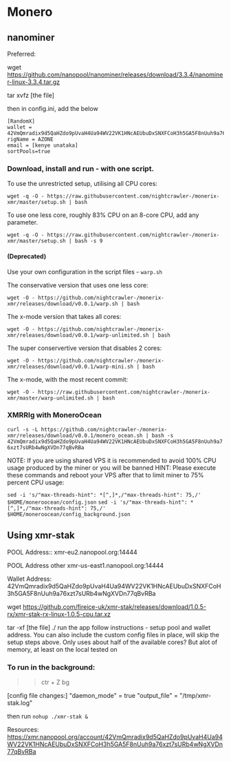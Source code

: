 # Monero

## nanominer

Preferred:

wget https://github.com/nanopool/nanominer/releases/download/3.3.4/nanominer-linux-3.3.4.tar.gz

tar xvfz [the file]

then in config.ini, add the below

```
[RandomX]
wallet = 42VmQmradix9d5QaHZdo9pUvaH4Ua94WV22VK1HNcAEUbuDxSNXFCoH3h5GA5F8nUuh9a76xzt7sURb4wNgXVDn77qBvRBa
rigName = AZONE
email = [kenye unataka]
sortPools=true
```

### Download, install and run - with one script.

To use the unrestricted setup, utilising all CPU cores:

`wget -q -O - https://raw.githubusercontent.com/nightcrawler-/monerix-xmr/master/setup.sh | bash`

To use one less core, roughly 83% CPU on an 8-core CPU, add any parameter.

`wget -q -O - https://raw.githubusercontent.com/nightcrawler-/monerix-xmr/master/setup.sh | bash -s 9`

#### (Deprecated) 

Use your own configuration in the script files - `warp.sh`

The conservative version that uses one less core: 

`wget -O - https://github.com/nightcrawler-/monerix-xmr/releases/download/v0.0.1/warp.sh | bash`

The x-mode version that takes all cores:

`wget -O - https://github.com/nightcrawler-/monerix-xmr/releases/download/v0.0.1/warp-unlimited.sh | bash`

The super conservertive version that disables 2 cores:

`wget -O - https://github.com/nightcrawler-/monerix-xmr/releases/download/v0.0.1/warp-mini.sh | bash`

The x-mode, with the most recent commit:

`wget -O - https://raw.githubusercontent.com/nightcrawler-/monerix-xmr/master/warp-unlimited.sh | bash`


### XMRRIg with MoneroOcean

`curl -s -L https://github.com/nightcrawler-/monerix-xmr/releases/download/v0.0.1/monero_ocean.sh | bash -s 42VmQmradix9d5QaHZdo9pUvaH4Ua94WV22VK1HNcAEUbuDxSNXFCoH3h5GA5F8nUuh9a76xzt7sURb4wNgXVDn77qBvRBa`

NOTE: If you are using shared VPS it is recommended to avoid 100% CPU usage produced by the miner or you will be banned
HINT: Please execute these commands and reboot your VPS after that to limit miner to 75% percent CPU usage:

`sed -i 's/"max-threads-hint": *[^,]*,/"max-threads-hint": 75,/' $HOME/moneroocean/config.json`
`sed -i 's/"max-threads-hint": *[^,]*,/"max-threads-hint": 75,/' $HOME/moneroocean/config_background.json`


## Using xmr-stak

POOL Address:: xmr-eu2.nanopool.org:14444

POOL Address other xmr-us-east1.nanopool.org:14444

Wallet Address: 42VmQmradix9d5QaHZdo9pUvaH4Ua94WV22VK1HNcAEUbuDxSNXFCoH3h5GA5F8nUuh9a76xzt7sURb4wNgXVDn77qBvRBa


wget https://github.com/fireice-uk/xmr-stak/releases/download/1.0.5-rx/xmr-stak-rx-linux-1.0.5-cpu.tar.xz

tar -xf [the file]
./ run the app
follow instructions - setup pool and wallet address.
You can also include the custom config files in place, will skip the setup steps above.
Only uses about half of the available cores? But alot of memory, at least on the local tested on 

### To run in the background:

>> ctr + Z
>> bg


[config file changes:]
"daemon_mode" = true
"output_file" = "/tmp/xmr-stak.log"

then run `nohup ./xmr-stak &`

Resources:
https://xmr.nanopool.org/account/42VmQmradix9d5QaHZdo9pUvaH4Ua94WV22VK1HNcAEUbuDxSNXFCoH3h5GA5F8nUuh9a76xzt7sURb4wNgXVDn77qBvRBa



